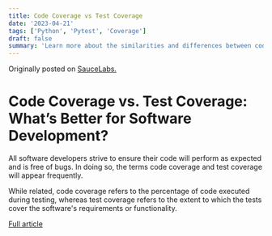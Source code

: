 ```yaml
---
title: Code Coverage vs Test Coverage
date: '2023-04-21'
tags: ['Python', 'Pytest', 'Coverage']
draft: false
summary: 'Learn more about the similarities and differences between code coverage and test coverage, and how they help you create better software.'
---
```


Originally posted on [SauceLabs.](https://saucelabs.com/resources/blog/code-coverage-vs-test-coverage)

# Code Coverage vs. Test Coverage: What’s Better for Software Development?

All software developers strive to ensure their code will perform as expected and is free of bugs. In doing so, the terms code coverage and test coverage will appear frequently.

While related, code coverage refers to the percentage of code executed during testing, whereas test coverage refers to the extent to which the tests cover the software's requirements or functionality.

[Full article](https://saucelabs.com/resources/blog/code-coverage-vs-test-coverage)
